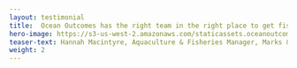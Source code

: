 ```yaml
---
layout: testimonial
title:  Ocean Outcomes has the right team in the right place to get fishery projects accomplished in China. O2 can clearly map opportunity in Asian seafood supply chains, bringing the entire picture to life; an insightful and important process for any seafood group looking for success in the region.
hero-image: https://s3-us-west-2.amazonaws.com/staticassets.oceanoutcomes.org/embedded+photos/testimonials/marks-and-spencer-testimonial.png
teaser-text: Hannah Macintyre, Aquaculture & Fisheries Manager, Marks & Spencer
weight: 2
---
```

